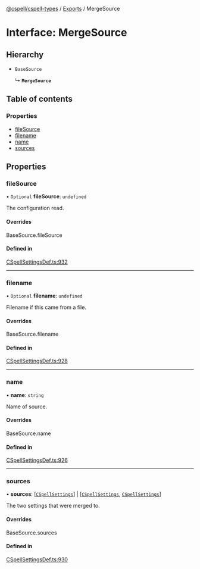 [@cspell/cspell-types](../README.md) / [Exports](../modules.md) / MergeSource

# Interface: MergeSource

## Hierarchy

- `BaseSource`

  ↳ **`MergeSource`**

## Table of contents

### Properties

- [fileSource](MergeSource.md#filesource)
- [filename](MergeSource.md#filename)
- [name](MergeSource.md#name)
- [sources](MergeSource.md#sources)

## Properties

### fileSource

• `Optional` **fileSource**: `undefined`

The configuration read.

#### Overrides

BaseSource.fileSource

#### Defined in

[CSpellSettingsDef.ts:932](https://github.com/streetsidesoftware/cspell/blob/b1f296d/packages/cspell-types/src/CSpellSettingsDef.ts#L932)

___

### filename

• `Optional` **filename**: `undefined`

Filename if this came from a file.

#### Overrides

BaseSource.filename

#### Defined in

[CSpellSettingsDef.ts:928](https://github.com/streetsidesoftware/cspell/blob/b1f296d/packages/cspell-types/src/CSpellSettingsDef.ts#L928)

___

### name

• **name**: `string`

Name of source.

#### Overrides

BaseSource.name

#### Defined in

[CSpellSettingsDef.ts:926](https://github.com/streetsidesoftware/cspell/blob/b1f296d/packages/cspell-types/src/CSpellSettingsDef.ts#L926)

___

### sources

• **sources**: [[`CSpellSettings`](CSpellSettings.md)] \| [[`CSpellSettings`](CSpellSettings.md), [`CSpellSettings`](CSpellSettings.md)]

The two settings that were merged to.

#### Overrides

BaseSource.sources

#### Defined in

[CSpellSettingsDef.ts:930](https://github.com/streetsidesoftware/cspell/blob/b1f296d/packages/cspell-types/src/CSpellSettingsDef.ts#L930)
